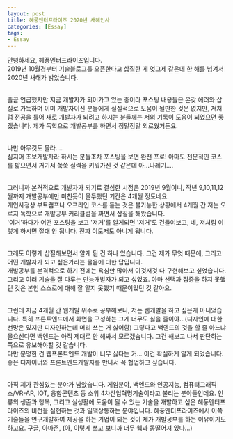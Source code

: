 ```yaml
---
layout: post
title: 혜풍엔터프라이즈 2020년 새해인사
categories: [Essay]
tags: 
- Essay
---
```


<p>안녕하세요, 혜풍엔터프라이즈입니다. <br>2019년 10월경부터 기술블로그를 오픈한다고 삽질한 게 엇그제 같은데 한 해를 넘겨서 2020년 새해가 밝았습니다.</p>
<br>줄곧 언급했지만 지금 개발자가 되어가고 있는 중이라 포스팅 내용들은 온갖 에러와 삽질로 가득하며 이미 개발자이신 분들에게 실질적으로 도움이 될만한 것은 없지만, 저처럼 전공을 틀어 새로 개발자가 되려고 하시는 분들께는 저의 기록이 도움이 되었으면 좋겠습니다. 제가 독학으로 개발공부를 하면서 정말정말 외로웠거든요. 

<br>나만 아무것도 몰라.... 
<br>심지어 초보개발자라 하시는 분들조차 포스팅을 보면 완전 프로! 아마도 전문적인 코스를 밟으면서 거기서 쑥쑥 실력을 키워가신 것 같은데 아...나레기....

<br>그러니까 본격적으로 개발자가 되기로 결심한 시점은 2019년 9월이니, 작년 9,10,11,12월까지 개발공부에만 미친듯이 몰두했던 기간은 4개월 정도네요.
<br>개인사정상 부트캠프나 오프라인 코스를 듣는 것은 불가능한 상황에서 4개월 간 저는 오로지 독학으로 개발공부 커리큘럼을 짜면서 삽질을 해왔습니다. 
<br>'이거'하다가 어떤 포스팅을 보고 '저거'를 알게되면 '저거'도 건들여보고, 네, 저처럼 이렇게 하시면 절대 안 됩니다. 진짜 이도저도 아니게 됩니다.

<br>그래도 이렇게 삽질해보면서 알게 된 건 하나 있습니다. 그건 제가 무엇 때문에, 그리고 어떤 개발자가 되고 싶은가라는 물음에 대한 답입니다.
<br>개발공부를 본격적으로 하기 전에는 욕심만 많아서 이것저것 다 구현해보고 싶었습니다. 그리고 여러 기술을 잘 다루는 만능개발자가 되고 싶었죠. 
아마 선택과 집중을 하지 못했던 것은 본인 스스로에 대해 잘 알지 못했기 때문이었던 것 같아요. 

<br>그런데 지금 4개월 간 웹개발 위주로 공부해보니, 저는 웹개발을 하고 싶은게 아니었습니다. 특히 프론트엔드에서 화면을 구성하는 그게 너무도 싫을 줄이야...(디자인에 대한 선망은 있지만 디자인하는데 머리 쓰는 거 싫어함) 그렇다고 백엔드의 것을 할 줄 아느냐 물으신다면 백엔드는 아직 제대로 안 해봐서 모르겠습니다. 그건 해보고 나서 판단하는 쪽으로 유보해야할 것 같습니다.
<br>다만 분명한 건 웹프론트엔드 개발이 너무 싫다는 거... 이건 확실하게 알게 되었습니다. 좋은 디자이너와 프론트엔드개발자를 만나서 꼭 협업하고 싶습니다.

<br>아직 제가 관심있는 분야가 남았습니다. 게임분야, 백엔드와 인공지능, 컴퓨터그래픽스/VR-AR, IOT, 융합콘텐츠 등 소위 4차산업혁명기술이라고 불리는 분야들인데요. 
인류의 생존과 행복, 그리고 실생활에 도움이 될 수 있는 기술을 개발하고 싶은 혜풍엔터프라이즈의 비전을 실현하는 것과 일맥상통하는 분야입니다. 
혜풍엔터프라이즈에서 이쪽 기술들을 연구개발하여 제공을 하는 기업이 되는 것이 제가 개발공부를 하는 이유이기도 하고요. 구글, 아마존,  (아, 이렇게 쓰고 보니까 너무 웹과 동떨어져 있다...)
